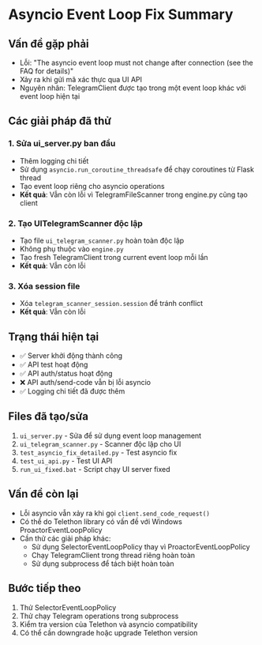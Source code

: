 # Asyncio Event Loop Fix Summary

## Vấn đề gặp phải
- Lỗi: "The asyncio event loop must not change after connection (see the FAQ for details)"
- Xảy ra khi gửi mã xác thực qua UI API
- Nguyên nhân: TelegramClient được tạo trong một event loop khác với event loop hiện tại

## Các giải pháp đã thử

### 1. Sửa ui_server.py ban đầu
- Thêm logging chi tiết
- Sử dụng `asyncio.run_coroutine_threadsafe` để chạy coroutines từ Flask thread
- Tạo event loop riêng cho asyncio operations
- **Kết quả**: Vẫn còn lỗi vì TelegramFileScanner trong engine.py cũng tạo client

### 2. Tạo UITelegramScanner độc lập
- Tạo file `ui_telegram_scanner.py` hoàn toàn độc lập
- Không phụ thuộc vào `engine.py`
- Tạo fresh TelegramClient trong current event loop mỗi lần
- **Kết quả**: Vẫn còn lỗi

### 3. Xóa session file
- Xóa `telegram_scanner_session.session` để tránh conflict
- **Kết quả**: Vẫn còn lỗi

## Trạng thái hiện tại
- ✅ Server khởi động thành công
- ✅ API test hoạt động
- ✅ API auth/status hoạt động
- ❌ API auth/send-code vẫn bị lỗi asyncio
- ✅ Logging chi tiết đã được thêm

## Files đã tạo/sửa
1. `ui_server.py` - Sửa để sử dụng event loop management
2. `ui_telegram_scanner.py` - Scanner độc lập cho UI
3. `test_asyncio_fix_detailed.py` - Test asyncio fix
4. `test_ui_api.py` - Test UI API
5. `run_ui_fixed.bat` - Script chạy UI server fixed

## Vấn đề còn lại
- Lỗi asyncio vẫn xảy ra khi gọi `client.send_code_request()`
- Có thể do Telethon library có vấn đề với Windows ProactorEventLoopPolicy
- Cần thử các giải pháp khác:
  - Sử dụng SelectorEventLoopPolicy thay vì ProactorEventLoopPolicy
  - Chạy TelegramClient trong thread riêng hoàn toàn
  - Sử dụng subprocess để tách biệt hoàn toàn

## Bước tiếp theo
1. Thử SelectorEventLoopPolicy
2. Thử chạy Telegram operations trong subprocess
3. Kiểm tra version của Telethon và asyncio compatibility
4. Có thể cần downgrade hoặc upgrade Telethon version
